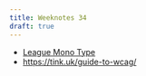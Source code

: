 ```yaml
---
title: Weeknotes 34
draft: true
---
```

- [League Mono Type](https://www.theleagueofmoveabletype.com/league-mono?mc_cid=aab2f75269&mc_eid=4b9eda4303)
- https://tink.uk/guide-to-wcag/